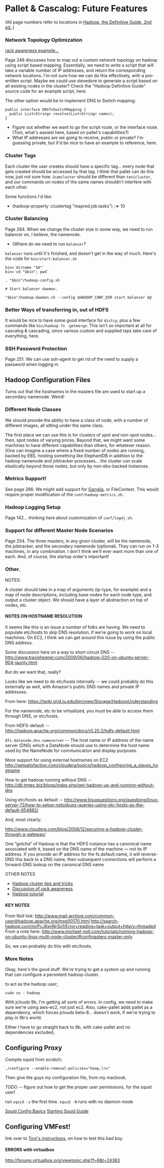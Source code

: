 # Pallet & Cascalog: Future Features

(All page numbers refer to locations in [Hadoop, the Definitive Guide, 2nd ed.](http://oreilly.com/catalog/0636920010388).)

### Network Topology Optimization

[rack awareness example...](http://www.matejunkie.com/how-to-kick-off-hadoops-rack-awareness/)

Page 248 discusses how to map out a custom network topology on hadoop using script based mapping. Essentially, we need to write a script that will take a variable number of IP addresses, and return the corresponding network locations. I'm not sure how we can do this effectively, with a pre-written script. Maybe we could use stevedore to generate a script based on all existing nodes in the cluster? Check the "Hadoop Definitive Guide" source code for an example script, here.

The other option would be to implement DNS to Switch mapping:

    public interface DNSToSwitchMapping {
      public List<String> resolve(List<String> names);
    }

* Figure out whether we want to go the script route, or the interface
  route. (Toni, what's easiest here, based on pallet's capabilities?)
* What IP addresses are we going to receive, public or private? I'm
  guessing private, but it'd be nice to have an example to reference,
  here.

### Cluster Tags

Each cluster the user creates should have a specific tag... every node that gets created should be accessed by that tag. I think that pallet can do this now, just not sure how. (`samcluster` should be different than `tonicluster`, and our commands on nodes of the same names shouldn't interfere with each other.

Some functions I'd like:

* (hadoop-property :clustertag "mapred.job.tasks")
  ;=> 10
  
### Cluster Balancing

Page 284. When we change the cluster size in some way, we need to run balancer on, I believe, the namenode.

* (Where do we need to run `balancer`?

`balancer` runs until it's finished, and doesn't get in the way of much. Here's the code for `bin/start-balancer.sh`

    bin=`dirname "$0"`
    bin=`cd "$bin"; pwd`
    
    . "$bin"/hadoop-config.sh

    # Start balancer daemon.

    "$bin"/hadoop-daemon.sh --config $HADOOP_CONF_DIR start balancer $@

### Better Ways of transferring in, out of HDFS

It would be nice to have some good interface for `distcp`, plus a few commands like `bin/hadoop fs -getmerge`. This isn't so important at all for cascalog & cascading, since various custom and supplied taps take care of everything, here.

### SSH Password Protection

Page 251. We can use ssh-agent to get rid of the need to supply a password when logging in.

## Hadoop Configuration Files

Turns out that the hostnames in the masters file are used to start up a secondary namenode. Weird!

### Different Node Classes

We should provide the ability to have a class of node, with a number of different images, all sitting under the same class.

The first place we can use this is for clusters of spot and non-spot nodes... then, spot nodes of varying prices. Beyond that, we might want some machines to have different capabilities than others, for whatever reason. (One can imagine a case where a fixed number of nodes are running, backed by EBS, hosting something like ElephantDB in addition to the hadoop namenode and jobtracker processes... the cluster can scale elastically beyond those nodes, but only by non-ebs-backed instances.

### Metrics Support!

See page 286. We might add support for [Ganglia](http://ganglia.info/), or FileContext. This would require proper modification of the `conf/hadoop-metrics.sh`.

### Hadoop Logging Setup

Page 142... thinking here about customization of `conf/log4j.sh`.

### Support for different Master Node Scenarios

Page 254. The three masters, in any given cluster, will be the namenode, the jobtracker, and the secondary namenode (optional). They can run on 1-3 machines, in any combination. I don't think we'll ever want more than one of each. And, of course, the startup order's important!

### Other.

NOTES:

A cluster should take in a map of arguments (ip-type, for example)
and a map of node descriptions, including base nodes for each node
type, and output a cluster object. We should have a layer of
abstraction on top of nodes, etc.

#### NOTES ON HOSTNAME RESOLUTION

It seems like this is an issue a number of folks are having. We
need to populate etc/hosts to skip DNS resolution, if we're going to
work on local machines. On EC2, I think we can get around this issue
by using the public DNS address.

Some discussion here on a way to short circuit DNS --
http://www.travishegner.com/2009/06/hadoop-020-on-ubuntu-server-904-jaunty.html

But do we want that, really?

Looks like we need to do etc/hosts internally -- we could probably
do this externally as well, with Amazon's public DNS names and
private IP addresses.

From here:
https://twiki.grid.iu.edu/bin/view/Storage/HadoopUnderstanding

For the namenode, etc to be virtualized, you must be able to access
them through DNS, or etc/hosts.

From HDFS-default --
http://hadoop.apache.org/common/docs/r0.20.2/hdfs-default.html

`dfs.datanode.dns.nameserver` -- The host name or IP address of the
name server (DNS) which a DataNode should use to determine the host
name used by the NameNode for communication and display purposes.

More support for using external hostnames on EC2
http://getsatisfaction.com/cloudera/topics/hadoop_configuring_a_slaves_hostname

How to get hadoop running without DNS --
http://db.tmtec.biz/blogs/index.php/get-hadoop-up-and-running-without-dns

Using etc/hosts as default --
http://www.linuxquestions.org/questions/linux-server-73/how-to-setup-nslookups-queries-using-etc-hosts-as-the-default-654882/

And, most clearly:

http://www.cloudera.com/blog/2008/12/securing-a-hadoop-cluster-through-a-gateway/

One “gotcha” of Hadoop is that the HDFS instance has a canonical name
associated with it, based on the DNS name of the machine — not its IP
address. If you provide an IP address for the fs.default.name, it will
reverse-DNS this back to a DNS name, then subsequent connections will
perform a forward-DNS lookup on the canonical DNS name

OTHER NOTES

* [Hadoop cluster tips and tricks](http://allthingshadoop.com/2010/04/28/map-reduce-tips-tricks-your-first-real-cluster/)
* [Discussion of rack awareness](http://hadoop.apache.org/common/docs/r0.19.2/cluster_setup.html#Configuration+Files)
* [Hadoop tutorial](http://developer.yahoo.com/hadoop/tutorial/module7.html)

#### KEY NOTES

From Noll link:
http://www.mail-archive.com/common-user@hadoop.apache.org/msg00170.html
http://search-hadoop.com/m/PcJ6xnNrSo1/Error+reading+task+output+http/v=threaded
From a note here:
http://www.michael-noll.com/tutorials/running-hadoop-on-ubuntu-linux-multi-node-cluster/#confmasters-master-only

So, we can probably do this with etc/hosts.

### More Notes

Okay, here's the good stuff. We're trying to get a system up and
running that can configure a persistent hadoop cluster.

to act as the hadoop user;

    sudo su - hadoop

With jclouds 9b, I'm getting all sorts of errors. In config, we need
to make sure we're using aws-ec2, not just ec2. Also, cake-pallet adds
pallet as a dependency, which forces jclouds beta-8... doesn't work,
if we're trying to play in 9b's world.

Either I have to go straight back to 8b, with cake-pallet and no
dependencies excluded,

## Configuring Proxy

Compile squid from scratch;

    ./configure --enable-removal-policies="heap,lru"

Then give the guys my configuration file, from my macbook.

TODO -- figure out how to get the proper user permissions, for the
squid user!

run `squid -z` the first time. `squid -N` runs with no daemon mode

[Squid Config Basics](http://www.deckle.co.za/squid-users-guide/Squid_Configuration_Basics)
[Starting Squid Guide](http://www.deckle.co.za/squid-users-guide/Starting_Squid)

## Configuring VMFest!

link over to [Toni's instructions](https://gist.github.com/867526), on
how to test this bad boy.

#### ERRORS with virtualbox

http://forums.virtualbox.org/viewtopic.php?f=6&t=24383
